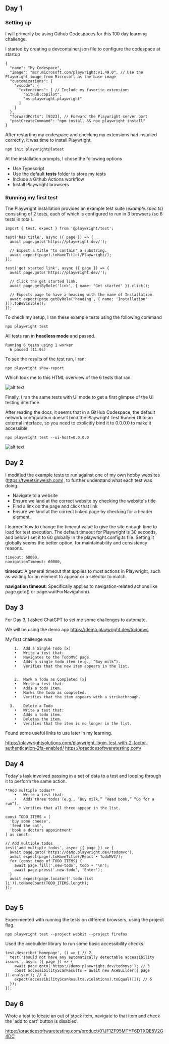 ## Day 1 
### Setting up 
I will primarily be using Github Codespaces for this 100 day learning challenge. 

I started by creating a devcontainer.json file to configure the codespace at startup

```
{
  "name": "My Codespace",
  "image": "mcr.microsoft.com/playwright:v1.49.0", // Use the Playwright image from Microsoft as the base image
  "customizations": {
    "vscode": {
      "extensions": [ // Include my favorite extensions
        "GitHub.copilot",
        "ms-playwright.playwright" 
      ]
    }
  },
  "forwardPorts": [9323], // Forward the Playwright server port 
  "postCreateCommand": "npm install && npx playwright install"
}
```

After restarting my codespace and checking my extensions had installed correctly, it was time to install Playwright.

```
npm init playwright@latest
```


At the installation prompts, I chose the following options

- Use Typescript
- Use the default **tests** folder to store my tests
- Include a Github Actions workflow
- Install Playwright browsers

### Running my first test

The Playwright installation provides an example test suite (*example.spec.ts*) consisting of 2 tests, each of which is configured to run in 3 browsers (so 6 tests in total).

```
import { test, expect } from '@playwright/test';

test('has title', async ({ page }) => {
  await page.goto('https://playwright.dev/');

  // Expect a title "to contain" a substring.
  await expect(page).toHaveTitle(/Playwright/);
});

test('get started link', async ({ page }) => {
  await page.goto('https://playwright.dev/');

  // Click the get started link.
  await page.getByRole('link', { name: 'Get started' }).click();

  // Expects page to have a heading with the name of Installation.
  await expect(page.getByRole('heading', { name: 'Installation' })).toBeVisible();
});
```

To check my setup, I ran these example tests using the following command

```
npx playwright test
```
All tests ran in **headless mode** and passed. 

```
Running 6 tests using 1 worker
  6 passed (11.9s)

```

To see the results of the test run, I ran:

```
npx playwright show-report
```

Which took me to this HTML overview of the 6 tests that ran.

![alt text](<Screenshot 2024-12-08 at 19.23.49.png>)

Finally, I ran the same tests with UI mode to get a first glimpse of the UI testing interface.

After reading the docs, it seems that in a GitHub Codespace, the default network configuration doesn’t bind the Playwright Test Runner UI to an external interface, so you need to explicitly bind it to 0.0.0.0 to make it accessible.

```
npx playwright test --ui-host=0.0.0.0
```

![alt text](<Screenshot 2024-12-08 at 21.31.27.png>)

## Day 2

I modified the example tests to run against one of my own hobby websites (https://tweetsinwelsh.com), to further understand what each test was doing. 

- Navigate to a website
- Ensure we land at the correct website by checking the website's title
- Find a link on the page and click that link
- Ensure we land at the correct linked page by checking for a header element.

I learned how to change the timeout value to give the site enough time to load for test execution. The default timeout for Playwright is 30 seconds, and below I set it to 60 globally in the playwright.config.ts file. Setting it globally seems the better option, for maintainability and consistency reasons.

```
timeout: 60000,
navigationTimeout: 60000,
```
**timeout**: A general timeout that applies to most actions in Playwright, such as waiting for an element to appear or a selector to match.

**navigation timeout**: Specifically applies to navigation-related actions like page.goto() or page.waitForNavigation().


## Day 3

For Day 3, I asked ChatGPT to set me some challenges to automate. 

We will be using the demo app https://demo.playwright.dev/todomvc

My first challenge was

```
	1.	Add a Single Todo [x] 
	•	Write a test that:
	•	Navigates to the TodoMVC page.
	•	Adds a single todo item (e.g., “Buy milk”).
	•	Verifies that the new item appears in the list.


	2.	Mark a Todo as Completed [x] 
	•	Write a test that:
	•	Adds a todo item.
	•	Marks the todo as completed.
	•	Verifies that the item appears with a strikethrough.

  3.	Delete a Todo
	•	Write a test that:
	•	Adds a todo item.
	•	Deletes the item.
	•	Verifies that the item is no longer in the list.

```


Found some useful links to use later in my learning.

https://playwrightsolutions.com/playwright-login-test-with-2-factor-authentication-2fa-enabled/
https://practicesoftwaretesting.com/

## Day 4 

Today's task involved passing in a set of data to a test and looping through it to perform the same action.


```
**Add multiple todos**
	•	Write a test that:
  	•	Adds three todos (e.g., “Buy milk,” “Read book,” “Go for a run”).
	  •	Verifies that all three appear in the list.
```


```
const TODO_ITEMS = [
  'buy some cheese',
  'feed the cat',
  'book a doctors appointment'
] as const;

// Add multiple todos
test('add multiple todos', async ({ page }) => {
  await page.goto('https://demo.playwright.dev/todomvc');
  await expect(page).toHaveTitle(/React • TodoMVC/);
  for (const todo of TODO_ITEMS) {
    await page.fill('.new-todo', todo + '\n');
    await page.press('.new-todo', 'Enter');
  }
  await expect(page.locator('.todo-list li')).toHaveCount(TODO_ITEMS.length);
});


```

## Day 5

Experimented with running the tests on different browsers, using the project flag.

```
npx playwright test --project webkit --project firefox
```

Used the axebuilder library to run some basic accessibility checks.

```
test.describe('homepage', () => { // 2
  test('should not have any automatically detectable accessibility issues', async ({ page }) => {
    await page.goto('https://demo.playwright.dev/todomvc'); // 3
    const accessibilityScanResults = await new AxeBuilder({ page }).analyze(); // 4
    expect(accessibilityScanResults.violations).toEqual([]); // 5
  });
});
```

## Day 6

Wrote a test to locate an out of stock item, navigate to that item and check the 'add to cart' button is disabled.

https://practicesoftwaretesting.com/product/01JF1ZF95MTYF6DTXQE5V2G4DC



